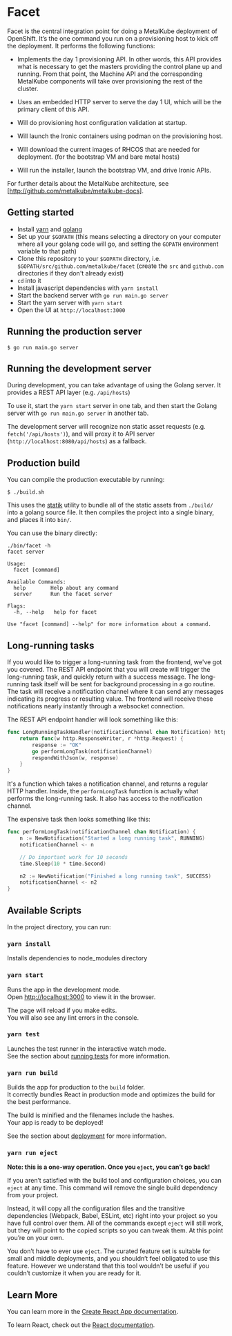 # Facet

Facet is the central integration point for doing a MetalKube deployment of
OpenShift.  It’s the one command you run on a provisioning host to kick off the
deployment.  It performs the following functions:

 - Implements the day 1 provisioning API.  In other words, this API provides
   what is necessary to get the masters providing the control plane up and
   running.  From that point, the Machine API and the corresponding MetalKube
   components will take over provisioning the rest of the cluster.

 - Uses an embedded HTTP server to serve the day 1 UI, which will be the
   primary client of this API.

 - Will do provisioning host configuration validation at startup.

 - Will launch the Ironic containers using podman on the provisioning host.

 - Will download the current images of RHCOS that are needed for deployment.
   (for the bootstrap VM and bare metal hosts)

 - Will run the installer, launch the bootstrap VM, and drive Ironic APIs.

For further details about the MetalKube architecture, see
[http://github.com/metalkube/metalkube-docs].

## Getting started

* Install [yarn][1] and [golang][2]
* Set up your `$GOPATH` (this means selecting a directory on your computer where
  all your golang code will go, and setting the `GOPATH` environment variable to
  that path)
* Clone this repository to your `$GOPATH` directory, i.e.
  `$GOPATH/src/github.com/metalkube/facet` (create the `src` and `github.com`
  directories if they don't already exist)
* `cd` into it
* Install javascript dependencies with `yarn install`
* Start the backend server with `go run main.go server`
* Start the yarn server with `yarn start`
* Open the UI at `http://localhost:3000`

[1]: https://yarnpkg.com/en/
[2]: https://golang.org/

## Running the production server

```
$ go run main.go server
```

## Running the development server

During development, you can take advantage of using the Golang server. It
provides a REST API layer (e.g. `/api/hosts`)

To use it, start the `yarn start` server in one tab, and then start the Golang
server with `go run main.go server` in another tab.

The development server will recognize non static asset requests (e.g. `fetch('/api/hosts')`),
and will proxy it to API server (`http://localhost:8080/api/hosts`) as a fallback.

## Production build

You can compile the production executable by running:

```
$ ./build.sh
```

This uses the [statik][3] utility to bundle all of the static assets from
`./build/` into a golang source file.  It then compiles the project into a
single binary, and places it into `bin/`.

You can use the binary directly:

```
./bin/facet -h
facet server

Usage:
  facet [command]

Available Commands:
  help        Help about any command
  server      Run the facet server

Flags:
  -h, --help   help for facet

Use "facet [command] --help" for more information about a command.
```

[3]: https://github.com/rakyll/statik

## Long-running tasks

If you would like to trigger a long-running task from the frontend, we've got
you covered.  The REST API endpoint that you will create will trigger the
long-running task, and quickly return with a success message.  The long-running
task itself will be sent for background processing in a go routine.  The task
will receive a notification channel where it can send any messages indicating
its progress or resulting value.  The frontend will receive these notifications
nearly instantly through a websocket connection.

The REST API endpoint handler will look something like this:

```go
func LongRunningTaskHandler(notificationChannel chan Notification) http.HandlerFunc {
    return func(w http.ResponseWriter, r *http.Request) {
        response := "OK"
        go performLongTask(notificationChannel)
        respondWithJson(w, response)
    }
}
```

It's a function which takes a notification channel, and returns a regular HTTP
handler.  Inside, the `performLongTask` function is actually what performs the
long-running task.  It also has access to the notification channel.

The expensive task then looks something like this:

```go
func performLongTask(notificationChannel chan Notification) {
    n := NewNotification("Started a long running task", RUNNING)
    notificationChannel <- n

    // Do important work for 10 seconds
    time.Sleep(10 * time.Second)

    n2 := NewNotification("Finished a long running task", SUCCESS)
    notificationChannel <- n2
}
```

## Available Scripts

In the project directory, you can run:

### `yarn install`

Installs dependencies to node_modules directory

### `yarn start`

Runs the app in the development mode.<br>
Open [http://localhost:3000](http://localhost:3000) to view it in the browser.

The page will reload if you make edits.<br>
You will also see any lint errors in the console.

### `yarn test`

Launches the test runner in the interactive watch mode.<br>
See the section about [running tests](https://facebook.github.io/create-react-app/docs/running-tests) for more information.

### `yarn run build`

Builds the app for production to the `build` folder.<br>
It correctly bundles React in production mode and optimizes the build for the best performance.

The build is minified and the filenames include the hashes.<br>
Your app is ready to be deployed!

See the section about [deployment](https://facebook.github.io/create-react-app/docs/deployment) for more information.

### `yarn run eject`

**Note: this is a one-way operation. Once you `eject`, you can’t go back!**

If you aren’t satisfied with the build tool and configuration choices, you can `eject` at any time. This command will remove the single build dependency from your project.

Instead, it will copy all the configuration files and the transitive dependencies (Webpack, Babel, ESLint, etc) right into your project so you have full control over them. All of the commands except `eject` will still work, but they will point to the copied scripts so you can tweak them. At this point you’re on your own.

You don’t have to ever use `eject`. The curated feature set is suitable for small and middle deployments, and you shouldn’t feel obligated to use this feature. However we understand that this tool wouldn’t be useful if you couldn’t customize it when you are ready for it.

## Learn More

You can learn more in the [Create React App documentation](https://facebook.github.io/create-react-app/docs/getting-started).

To learn React, check out the [React documentation](https://reactjs.org/).
